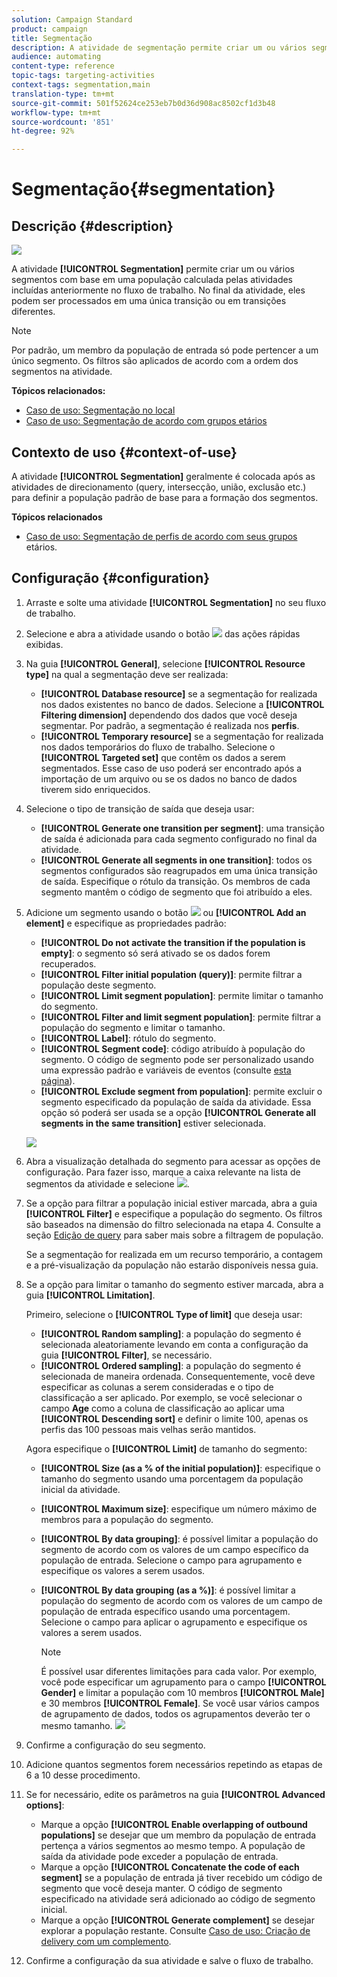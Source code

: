 ```yaml
---
solution: Campaign Standard
product: campaign
title: Segmentação
description: A atividade de segmentação permite criar um ou vários segmentos com base em uma população calculada pelas atividades incluídas anteriormente no fluxo de trabalho.
audience: automating
content-type: reference
topic-tags: targeting-activities
context-tags: segmentation,main
translation-type: tm+mt
source-git-commit: 501f52624ce253eb7b0d36d908ac8502cf1d3b48
workflow-type: tm+mt
source-wordcount: '851'
ht-degree: 92%

---
```



# Segmentação{#segmentation}

## Descrição {#description}

![](assets/segmentation.png)

A atividade **[!UICONTROL Segmentation]** permite criar um ou vários segmentos com base em uma população calculada pelas atividades incluídas anteriormente no fluxo de trabalho. No final da atividade, eles podem ser processados em uma única transição ou em transições diferentes.

>[!NOTE]
>
>Por padrão, um membro da população de entrada só pode pertencer a um único segmento. Os filtros são aplicados de acordo com a ordem dos segmentos na atividade.

**Tópicos relacionados:**
* [Caso de uso: Segmentação no local](../../automating/using/workflow-segmentation-location.md)
* [Caso de uso: Segmentação de acordo com grupos etários](../../automating/using/segmentation-age-groups.md)

## Contexto de uso {#context-of-use}

A atividade **[!UICONTROL Segmentation]** geralmente é colocada após as atividades de direcionamento (query, intersecção, união, exclusão etc.) para definir a população padrão de base para a formação dos segmentos.

**Tópicos relacionados**

* [Caso de uso: Segmentação de perfis de acordo com seus grupos](../../automating/using/segmentation-age-groups.md) etários.

## Configuração {#configuration}

1. Arraste e solte uma atividade **[!UICONTROL Segmentation]** no seu fluxo de trabalho.
1. Selecione e abra a atividade usando o botão ![](assets/edit_darkgrey-24px.png) das ações rápidas exibidas.
1. Na guia **[!UICONTROL General]**, selecione **[!UICONTROL Resource type]** na qual a segmentação deve ser realizada:

   * **[!UICONTROL Database resource]** se a segmentação for realizada nos dados existentes no banco de dados. Selecione a **[!UICONTROL Filtering dimension]** dependendo dos dados que você deseja segmentar. Por padrão, a segmentação é realizada nos **perfis**.
   * **[!UICONTROL Temporary resource]** se a segmentação for realizada nos dados temporários do fluxo de trabalho. Selecione o **[!UICONTROL Targeted set]** que contêm os dados a serem segmentados. Esse caso de uso poderá ser encontrado após a importação de um arquivo ou se os dados no banco de dados tiverem sido enriquecidos.

1. Selecione o tipo de transição de saída que deseja usar:

   * **[!UICONTROL Generate one transition per segment]**: uma transição de saída é adicionada para cada segmento configurado no final da atividade.
   * **[!UICONTROL Generate all segments in one transition]**: todos os segmentos configurados são reagrupados em uma única transição de saída. Especifique o rótulo da transição. Os membros de cada segmento mantêm o código de segmento que foi atribuído a eles.

1. Adicione um segmento usando o botão ![](assets/add_darkgrey-24px.png) ou **[!UICONTROL Add an element]** e especifique as propriedades padrão:

   * **[!UICONTROL Do not activate the transition if the population is empty]**: o segmento só será ativado se os dados forem recuperados.
   * **[!UICONTROL Filter initial population (query)]**: permite filtrar a população deste segmento.
   * **[!UICONTROL Limit segment population]**: permite limitar o tamanho do segmento.
   * **[!UICONTROL Filter and limit segment population]**: permite filtrar a população do segmento e limitar o tamanho.
   * **[!UICONTROL Label]**: rótulo do segmento.
   * **[!UICONTROL Segment code]**: código atribuído à população do segmento. O código de segmento pode ser personalizado usando uma expressão padrão e variáveis de eventos (consulte  [esta página](../../automating/using/customizing-workflow-external-parameters.md)).
   * **[!UICONTROL Exclude segment from population]**: permite excluir o segmento especificado da população de saída da atividade. Essa opção só poderá ser usada se a opção **[!UICONTROL Generate all segments in the same transition]** estiver selecionada.

   ![](assets/wkf_segment_new_segment.png)

1. Abra a visualização detalhada do segmento para acessar as opções de configuração. Para fazer isso, marque a caixa relevante na lista de segmentos da atividade e selecione ![](assets/wkf_segment_parameters_24px.png).
1. Se a opção para filtrar a população inicial estiver marcada, abra a guia **[!UICONTROL Filter]** e especifique a população do segmento. Os filtros são baseados na dimensão do filtro selecionada na etapa 4. Consulte a seção [Edição de query](../../automating/using/editing-queries.md) para saber mais sobre a filtragem de população.

   Se a segmentação for realizada em um recurso temporário, a contagem e a pré-visualização da população não estarão disponíveis nessa guia.

1. Se a opção para limitar o tamanho do segmento estiver marcada, abra a guia **[!UICONTROL Limitation]**.

   Primeiro, selecione o **[!UICONTROL Type of limit]** que deseja usar:

   * **[!UICONTROL Random sampling]**: a população do segmento é selecionada aleatoriamente levando em conta a configuração da guia **[!UICONTROL Filter]**, se necessário. 
   * **[!UICONTROL Ordered sampling]**: a população do segmento é selecionada de maneira ordenada. Consequentemente, você deve especificar as colunas a serem consideradas e o tipo de classificação a ser aplicado. Por exemplo, se você selecionar o campo **Age** como a coluna de classificação ao aplicar uma **[!UICONTROL Descending sort]** e definir o limite 100, apenas os perfis das 100 pessoas mais velhas serão mantidos.

   Agora especifique o **[!UICONTROL Limit]** de tamanho do segmento:

   * **[!UICONTROL Size (as a % of the initial population)]**: especifique o tamanho do segmento usando uma porcentagem da população inicial da atividade.
   * **[!UICONTROL Maximum size]**: especifique um número máximo de membros para a população do segmento.
   * **[!UICONTROL By data grouping]**: é possível limitar a população do segmento de acordo com os valores de um campo específico da população de entrada. Selecione o campo para agrupamento e especifique os valores a serem usados.
   * **[!UICONTROL By data grouping (as a %)]**: é possível limitar a população do segmento de acordo com os valores de um campo de população de entrada específico usando uma porcentagem. Selecione o campo para aplicar o agrupamento e especifique os valores a serem usados.

      >[!NOTE]
      >
      >É possível usar diferentes limitações para cada valor. Por exemplo, você pode especificar um agrupamento para o campo **[!UICONTROL Gender]** e limitar a população com 10 membros **[!UICONTROL Male]** e 30 membros **[!UICONTROL Female]**. Se você usar vários campos de agrupamento de dados, todos os agrupamentos deverão ter o mesmo tamanho.
   ![](assets/wkf_segment_limit_by_grouping.png)

1. Confirme a configuração do seu segmento.
1. Adicione quantos segmentos forem necessários repetindo as etapas de 6 a 10 desse procedimento.
1. Se for necessário, edite os parâmetros na guia **[!UICONTROL Advanced options]**:

   * Marque a opção **[!UICONTROL Enable overlapping of outbound populations]** se desejar que um membro da população de entrada pertença a vários segmentos ao mesmo tempo. A população de saída da atividade pode exceder a população de entrada.
   * Marque a opção **[!UICONTROL Concatenate the code of each segment]** se a população de entrada já tiver recebido um código de segmento que você deseja manter. O código de segmento especificado na atividade será adicionado ao código de segmento inicial.
   * Marque a opção **[!UICONTROL Generate complement]** se desejar explorar a população restante. Consulte [Caso de uso: Criação de delivery com um complemento](../../automating/using/workflow-created-query-with-complement.md).

1. Confirme a configuração da sua atividade e salve o fluxo de trabalho.
